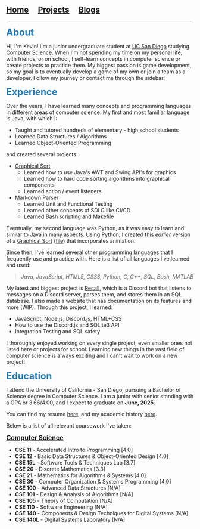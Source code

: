 ## [Home](/)&nbsp;&nbsp;&nbsp;&nbsp;&nbsp;[Projects](/projects.md)&nbsp;&nbsp;&nbsp;&nbsp;&nbsp;[Blogs](/blogs.md)

---

<div style="font-size: 25px; color: #267CB9"><strong>About</strong></div>

Hi, I'm Kevin! I'm a junior undergraduate student at [UC San Diego](https://www.ucsd.edu/) studying [Computer Science](https://catalog.ucsd.edu/curric/CSE-ug.html). When I'm not spending my time on my personal life, with friends, or on school, I self-learn concepts in computer science or create projects to practice them. My biggest passion is game development, so my goal is to eventually develop a game of my own or join a team as a developer. Follow my journey or contact me through the sidebar!

<div style="font-size: 25px; color: #267CB9"><strong>Experience</strong></div>

Over the years, I have learned many concepts and programming languages in different areas of computer science. My first and most familiar language is Java, with which I:
* Taught and tutored hundreds of elementary - high school students
* Learned Data Structures / Algorithms
* Learned Object-Oriented Programming

and created several projects:
* [Graphical Sort](https://github.com/kevink856/GraphicalSort)
	* Learned how to use Java's AWT and Swing API's for graphics
	* Learned how to hard code sorting algorithms into graphical components
	* Learned action / event listeners
* [Markdown Parser](https://github.com/kevink856/markdown-parser)
	* Learned Unit and Functional Testing
	* Learned other concepts of SDLC like CI/CD
	* Learned Bash scripting and Makefile

Eventually, my second language was Python, as it was easy to learn and similar to Java in many aspects. Using Python, I created this *earlier* version of a [Graphical Sort](https://replit.com/@kevink856/sortingdisplay?v=1) ([file](./data/index/main.py)) that incorporates animation.

Since then, I've learned several other programming languages that I frequently use and practice with. Here is a list of all languages I've learned and used:

> *Java, JavaScript, HTML5, CSS3, Python, C, C++, SQL, Bash, MATLAB*

My latest and biggest project is [Recall](https://github.com/kevink856/RecallBot), which is a Discord bot that listens to messages on a Discord server, parses them, and stores them in an SQL database. I also made a website that has documentation on its features and more (WIP). Through this project, I learned:
* JavaScript, Node.js, Discord.js, HTML+CSS
* How to use the Discord.js and SQLite3 API
* Integration Testing and SQL safety

I thoroughly enjoyed working on every single project, even smaller ones not listed here or projects for school. Learning new things in the vast field of computer science is always exciting and I can't wait to work on a new project!

<div style="font-size: 25px; color: #267CB9"><strong>Education</strong></div>

I attend the University of California - San Diego, pursuing a Bachelor of Science degree in Computer Science. I am a junior with senior standing with a GPA or 3.66/4.00, and I expect to graduate on **June, 2025**.

You can find my resume [here](./data/index/Kyoomin_Kim_Resume.pdf), and my academic history [here](./data/index/academichistoryreviewpdf.pdf).

Below is a list of all relevant coursework I've taken:

<div style="font-size: 17px"><a href="https://catalog.ucsd.edu/courses/CSE.html"><strong>Computer Science</strong></a></div>

* **CSE 11** - Accelerated Intro to Programming [4.0]
* **CSE 12** - Basic Data Structures & Object-Oriented Design [4.0]
* **CSE 15L** - Software Tools & Techniques Lab [3.7]
* **CSE 20** - Discrete Mathematics [3.3]
* **CSE 21** - Mathematics for Algorithms & Systems [4.0]
* **CSE 30** - Computer Organization & Systems Programming [4.0]
* **CSE 100** - Advanced Data Structures [N/A]
* **CSE 101** - Design & Analysis of Algorithms [N/A]
* **CSE 105** - Theory of Computation [N/A]
* **CSE 110** - Software Engineering [N/A]
* **CSE 140** - Components & Design Techniques for Digital Systems [N/A]
* **CSE 140L** - Digital Systems Laboratory [N/A]
